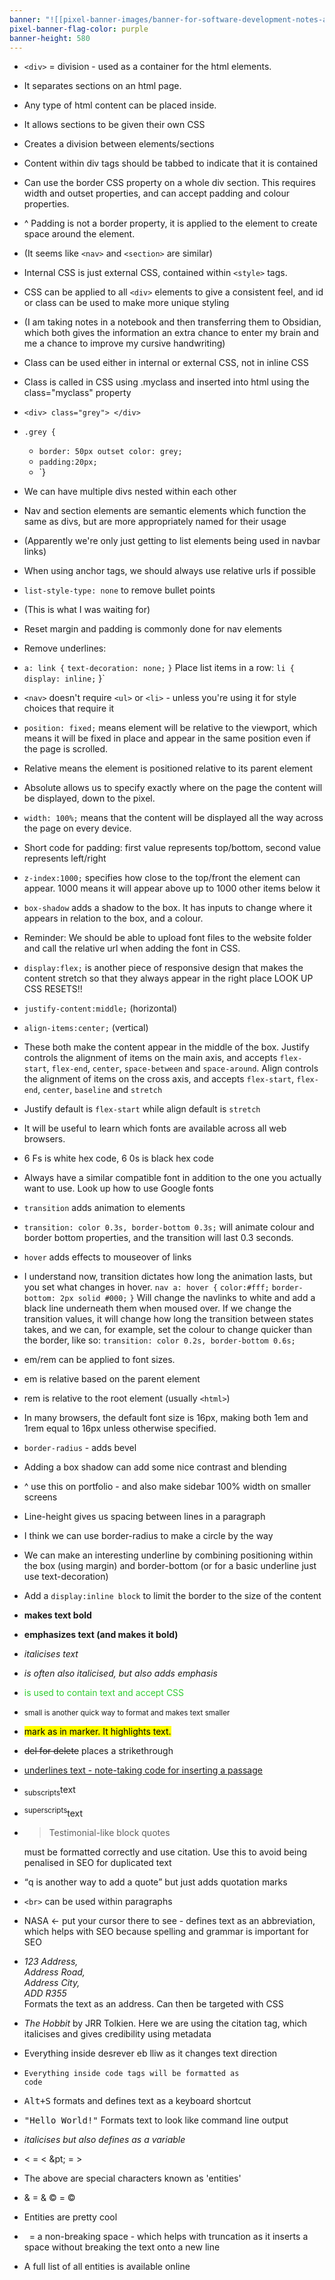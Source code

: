 ```yaml
---
banner: "![[pixel-banner-images/banner-for-software-development-notes-above-a-s.jpg]]"
pixel-banner-flag-color: purple
banner-height: 580
---
```

- `<div>` = division - used as a container for the html elements.
- It separates sections on an html page.
- Any type of html content can be placed inside.
- It allows sections to be given their own CSS
- Creates a division between elements/sections
- Content within div tags should be tabbed to indicate that it is contained
- Can use the border CSS property on a whole div section. This requires width and outset properties, and can accept padding and colour properties.
- ^ Padding is not a border property, it is applied to the element to create space around the element.
- (It seems like `<nav>` and `<section>` are similar)
- Internal CSS is just external CSS, contained within `<style>` tags.
- CSS can be applied to all `<div>` elements to give a consistent feel, and id or class can be used to make more unique styling
- (I am taking notes in a notebook and then transferring them to Obsidian, which both gives the information an extra chance to enter my brain and me a chance to improve my cursive handwriting)
- Class can be used either in internal or external CSS, not in inline CSS
- Class is called in CSS using .myclass and inserted into html using the class="myclass" property
- `<div> class="grey"> </div>`
- `.grey {`
	- `border: 50px outset color: grey;`
	- `padding:20px;`
	- `}
- We can have multiple divs nested within each other
- Nav and section elements are semantic elements which function the same as divs, but are more appropriately named for their usage
- (Apparently we're only just getting to list elements being used in navbar links)
- When using anchor tags, we should always use relative urls if possible
- `list-style-type: none` to remove bullet points
- (This is what I was waiting for)
- Reset margin and padding is commonly done for nav elements
- Remove underlines:
- `a: link {`
			`text-decoration: none;`
			`}`
Place list items in a row:
`li {`
	`display: inline;`
	}`
- `<nav>` doesn't require `<ul>` or `<li>` - unless you're using it for style choices that require it
- `position: fixed;` means element will be relative to the viewport, which means it will be fixed in place and appear in the same position even if the page is scrolled.
- Relative means the element is positioned relative to its parent element
- Absolute allows us to specify exactly where on the page the content will be displayed, down to the pixel.
- `width: 100%;` means that the content will be displayed all the way across the page on every device.
- Short code for padding: first value represents top/bottom, second value represents left/right
- `z-index:1000;` specifies how close to the top/front the element can appear. 1000 means it will appear above up to 1000 other items below it
- `box-shadow` adds a shadow to the box. It has inputs to change where it appears in relation to the box, and a colour.
- Reminder: We should be able to upload font files to the website folder and call the relative url when adding the font in CSS.
- `display:flex;` is another piece of responsive design that makes the content stretch so that they always appear in the right place
LOOK UP CSS RESETS!!
- `justify-content:middle;` (horizontal)
- `align-items:center;` (vertical)
- These both make the content appear in the middle of the box. Justify controls the alignment of items on the main axis, and accepts `flex-start`, `flex-end`, `center`, `space-between` and `space-around`. Align controls the alignment of items on the cross axis, and accepts `flex-start`, `flex-end`, `center`, `baseline` and `stretch`
- Justify default is `flex-start` while align default is `stretch`
- It will be useful to learn which fonts are available across all web browsers.
- 6 Fs is white hex code, 6 0s is black hex code
- Always have a similar compatible font in addition to the one you actually want to use.
Look up how to use Google fonts
- `transition` adds animation to elements
- `transition: color 0.3s, border-bottom 0.3s;` will animate colour and border bottom properties, and the transition will last 0.3 seconds.
- `hover` adds effects to mouseover of links
- I understand now, transition dictates how long the animation lasts, but you set what changes in hover.
`nav a: hover {`
			`color:#fff;`
			`border-bottom: 2px solid #000;`
			`}`
Will change the navlinks to white and add a black line underneath them when moused over.
If we change the transition values, it will change how long the transition between states takes, and we can, for example, set the colour to change quicker than the border, like so:
`transition: color 0.2s, border-bottom 0.6s;`

- em/rem can be applied to font sizes.
- em is relative based on the parent element
- rem is relative to the root element (usually `<html>`)
- In many browsers, the default font size is 16px, making both 1em and 1rem equal to 16px unless otherwise specified.
- `border-radius` - adds bevel
- Adding a box shadow can add some nice contrast and blending
- ^ use this on portfolio - and also make sidebar 100% width on smaller screens
- Line-height gives us spacing between lines in a paragraph
- I think we can use border-radius to make a circle by the way
- We can make an interesting underline by combining positioning within the box (using margin) and border-bottom (or for a basic underline just use text-decoration)
- Add a `display:inline block` to limit the border to the size of the content
- <b> makes text bold </b>
- <strong>emphasizes text (and makes it bold) </strong>
- <i>italicises text</i>
- <em> is often also italicised, but also adds emphasis </em>
- <span style="color: #32cd32;"> is used to contain text and accept CSS </span>
- <small>small is another quick way to format and makes text smaller</small>
- <mark>mark as in marker. It highlights text.</mark>
- <del>del for delete</del> places a strikethrough
- <ins>underlines text - note-taking code for inserting a passage</ins>
- <sub>subscripts</sub>text
- <sup>superscripts</sup>text
- <blockquote cite="me">Testimonial-like block quotes</blockquote> must be formatted correctly and use citation. Use this to avoid being penalised in SEO for duplicated text
- <q>q is another way to add a quote</q> but just adds quotation marks
- `<br>` can be used within paragraphs
- <abbr>NASA</abbr> <- put your cursor there to see - defines text as an abbreviation, which helps with SEO because spelling and grammar is important for SEO
- <address>123 Address, <br>Address Road, <br>Address City,<br> ADD R355</address> Formats the text as an address. Can then be targeted with CSS
- <cite>The Hobbit</cite> by JRR Tolkien. Here we are using the citation tag, which italicises and gives credibility using metadata
- Everything inside <bdo dir="rtl">will be reversed</bdo> as it changes text direction
- <code>Everything inside code tags will be formatted as code</code>
- <kbd>Alt+S</kbd> formats and defines text as a keyboard shortcut
- <samp>"Hello World!"</samp> Formats text to look like command line output
- <var>italicises but also defines as a variable</var>
- &lt; = < &pt; = >
- The above are special characters known as 'entities'
- &amp; = & &copy; = ©
- Entities are pretty cool
- &nbsp; = a non-breaking space - which helps with truncation as it inserts a space without breaking the text onto a new line
- A full list of all entities is available online
